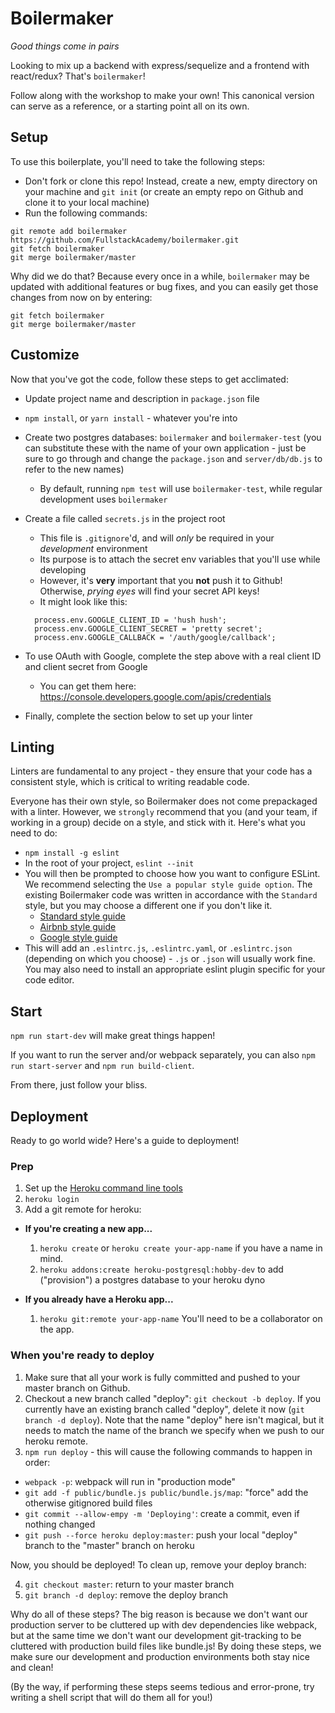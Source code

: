 # Boilermaker

*Good things come in pairs*

Looking to mix up a backend with express/sequelize and a frontend with react/redux? That's `boilermaker`!

Follow along with the workshop to make your own! This canonical version can serve as a reference, or a starting point all on its own.

## Setup

To use this boilerplate, you'll need to take the following steps:

* Don't fork or clone this repo! Instead, create a new, empty directory on your machine and `git init` (or create an empty repo on Github and clone it to your local machine)
* Run the following commands:

```
git remote add boilermaker https://github.com/FullstackAcademy/boilermaker.git
git fetch boilermaker
git merge boilermaker/master
```

Why did we do that? Because every once in a while, `boilermaker` may be updated with additional features or bug fixes, and you can easily get those changes from now on by entering:

```
git fetch boilermaker
git merge boilermaker/master
```

## Customize

Now that you've got the code, follow these steps to get acclimated:

* Update project name and description in `package.json` file
* `npm install`, or `yarn install` - whatever you're into
* Create two postgres databases: `boilermaker` and `boilermaker-test` (you can substitute these with the name of your own application - just be sure to go through and change the `package.json` and `server/db/db.js` to refer to the new names)
  * By default, running `npm test` will use `boilermaker-test`, while regular development uses `boilermaker`
* Create a file called `secrets.js` in the project root
  * This file is `.gitignore`'d, and will *only* be required in your *development* environment
  * Its purpose is to attach the secret env variables that you'll use while developing
  * However, it's **very** important that you **not** push it to Github! Otherwise, *prying eyes* will find your secret API keys!
  * It might look like this:

  ```
    process.env.GOOGLE_CLIENT_ID = 'hush hush';
    process.env.GOOGLE_CLIENT_SECRET = 'pretty secret';
    process.env.GOOGLE_CALLBACK = '/auth/google/callback';
  ```

* To use OAuth with Google, complete the step above with a real client ID and client secret from Google
  * You can get them here: https://console.developers.google.com/apis/credentials
* Finally, complete the section below to set up your linter

## Linting

Linters are fundamental to any project - they ensure that your code has a consistent style, which is critical to writing readable code.

Everyone has their own style, so Boilermaker does not come prepackaged with a linter. However, we `strongly` recommend that you (and your team, if working in a group) decide on a style, and stick with it. Here's what you need to do:

* `npm install -g eslint`
* In the root of your project, `eslint --init`
* You will then be prompted to choose how you want to configure ESLint. We recommend selecting the `Use a popular style guide option`. The existing Boilermaker code was written in accordance with the `Standard` style, but you may choose a different one if you don't like it.
  * [Standard style guide](https://standardjs.com/)
  * [Airbnb style guide](https://github.com/airbnb/javascript)
  * [Google style guide](https://google.github.io/styleguide/jsguide.html)
* This will add an `.eslintrc.js`, `.eslintrc.yaml`, or `.eslintrc.json` (depending on which you choose) - `.js` or `.json` will usually work fine. You may also need to install an appropriate eslint plugin specific for your code editor.

## Start

`npm run start-dev` will make great things happen!

If you want to run the server and/or webpack separately, you can also `npm run start-server` and `npm run build-client`.

From there, just follow your bliss.

## Deployment

Ready to go world wide? Here's a guide to deployment!

### Prep
1. Set up the [Heroku command line tools](https://devcenter.heroku.com/articles/heroku-cli)
2. `heroku login`
3. Add a git remote for heroku:
  - **If you're creating a new app...**
    1. `heroku create` or `heroku create your-app-name` if you have a name in mind.
    2. `heroku addons:create heroku-postgresql:hobby-dev` to add ("provision") a postgres database to your heroku dyno

  - **If you already have a Heroku app...**
    1.  `heroku git:remote your-app-name` You'll need to be a collaborator on the app.

### When you're ready to deploy

1. Make sure that all your work is fully committed and pushed to your master branch on Github.
2. Checkout a new branch called "deploy": `git checkout -b deploy`. If you currently have an existing branch called "deploy", delete it now (`git branch -d deploy`). Note that the name "deploy" here isn't magical, but it needs to match the name of the branch we specify when we push to our heroku remote.
3. `npm run deploy` - this will cause the following commands to happen in order:
  - `webpack -p`: webpack will run in "production mode"
  - `git add -f public/bundle.js public/bundle.js/map`: "force" add the otherwise gitignored build files
  - `git commit --allow-empy -m 'Deploying'`: create a commit, even if nothing changed
  - `git push --force heroku deploy:master`: push your local "deploy" branch to the "master" branch on heroku

Now, you should be deployed! To clean up, remove your deploy branch:

4. `git checkout master`: return to your master branch
5. `git branch -d deploy`: remove the deploy branch

Why do all of these steps? The big reason is because we don't want our production server to be cluttered up with dev dependencies like webpack, but at the same time we don't want our development git-tracking to be cluttered with production build files like bundle.js! By doing these steps, we make sure our development and production environments both stay nice and clean!

(By the way, if performing these steps seems tedious and error-prone, try writing a shell script that will do them all for you!)
